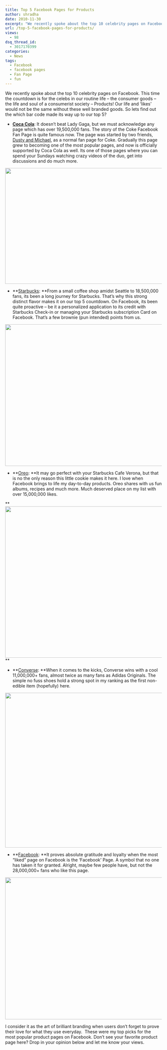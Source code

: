 ```yaml
---
title: Top 5 Facebook Pages for Products
author: shradha
date: 2010-11-30
excerpt: "We recently spoke about the top 10 celebrity pages on Facebook. This time the countdown is for the celebs in our routine life - the consumer goods - the life and soul of a consumerist society - Products! Our life and 'likes' would not be the same without these well branded goods. So lets find out the which bar code made its way up to our top 5?"
url: /top-5-facebook-pages-for-products/
views:
  - 98
dsq_thread_id:
  - 3017170399
categories:
  - News
tags:
  - Facebook
  - facebook pages
  - Fan Page
  - fun
---
```

We recently spoke about the top 10 celebrity pages on Facebook. This time the countdown is for the celebs in our routine life &#8211; the consumer goods &#8211; the life and soul of a consumerist society &#8211; Products! Our life and &#8216;likes&#8217; would not be the same without these well branded goods. So lets find out the which bar code made its way up to our top 5?

  * <span style="font-weight: normal"><strong><a href="http://www.facebook.com/cocacola" onclick="_gaq.push(['_trackEvent', 'outbound-article', 'http://www.facebook.com/cocacola', 'Coca Cola']);" target="_blank">Coca Cola</a></strong>: </span><span style="font-weight: normal">It doesn&#8217;t beat Lady Gaga, but we must acknowledge any page which has over 19,500,000 fans. The story of the Coke Facebook Fan Page is quite famous now. The page was started by two friends, <a href="http://www.facebook.com/DustyandMichael" onclick="_gaq.push(['_trackEvent', 'outbound-article', 'http://www.facebook.com/DustyandMichael', 'Dusty and Michael']);" target="_blank">Dusty and Michael</a>, as a normal fan page for Coke. Gradually this page grew to becoming one of the most popular pages, and now is officially supported by Coca Cola as well. Its one of those pages where you can spend your Sundays watching crazy videos of the duo, get into discussions and do much more.</span>

<a href="http://fbknol.com/top-5-facebook-pages-for-products/coke_page/" onclick="_gaq.push(['_trackEvent', 'outbound-article', 'http://fbknol.com/top-5-facebook-pages-for-products/coke_page/', '']);" rel="attachment wp-att-3950"><img class="alignnone size-full  wp-image-50222" src="http://cdn.devilsworkshop.org/files/2010/11/Coke_Page.png" alt="" width="550" height="373" /></a>

  * **<a href="http://www.facebook.com/Starbucks?" onclick="_gaq.push(['_trackEvent', 'outbound-article', 'http://www.facebook.com/Starbucks?', 'Starbucks']);" target="_blank">Starbucks</a>: **From a small coffee shop amidst Seattle to 18,500,000 fans, its been a long journey for Starbucks. That&#8217;s why this strong distinct flavor makes it on our top 5 countdown. On Facebook, its been quite proactive &#8211; be it a personalized application to its credit with Starbucks Check-in or managing your Starbucks subscription Card on Facebook. That&#8217;s a few brownie (pun intended) points from us.

<a href="http://fbknol.com/top-5-facebook-pages-for-products/starbucks/" onclick="_gaq.push(['_trackEvent', 'outbound-article', 'http://fbknol.com/top-5-facebook-pages-for-products/starbucks/', '']);" rel="attachment wp-att-3970"><img class="alignnone size-full wp-image-3970" src="http://cdn.devilsworkshop.org/files/2010/11/Starbucks.png" alt="" width="550" height="456" /></a>

  * **<a href="http://www.facebook.com/oreo" onclick="_gaq.push(['_trackEvent', 'outbound-article', 'http://www.facebook.com/oreo', 'Oreo']);" target="_blank">Oreo</a>: **It may go perfect with your Starbucks Cafe Verona, but that is no the only reason this little cookie makes it here. I love when Facebook brings to life my day-to-day products. Oreo shares with us fun albums, recipes and much more. Much deserved place on my list with over 15,000,000 likes.

**<a href="http://fbknol.com/top-5-facebook-pages-for-products/oreo/" onclick="_gaq.push(['_trackEvent', 'outbound-article', 'http://fbknol.com/top-5-facebook-pages-for-products/oreo/', '']);" rel="attachment wp-att-3974"><img class="alignnone size-full wp-image-3974" src="http://cdn.devilsworkshop.org/files/2010/11/Oreo.png" alt="" width="550" height="487" /></a> **

  * **<a href="http://www.facebook.com/ConverseAllStar" onclick="_gaq.push(['_trackEvent', 'outbound-article', 'http://www.facebook.com/ConverseAllStar', 'Converse']);" target="_blank">Converse</a>: **When it comes to the kicks, Converse wins with a cool 11,000,000+ fans, almost twice as many fans as Adidas Originals. The simple no fuss shoes hold a strong spot in my ranking as the first non-edible item (hopefully) here.

<a href="http://fbknol.com/top-5-facebook-pages-for-products/converse/" onclick="_gaq.push(['_trackEvent', 'outbound-article', 'http://fbknol.com/top-5-facebook-pages-for-products/converse/', '']);" rel="attachment wp-att-3975"><img class="alignnone size-full wp-image-3975" src="http://cdn.devilsworkshop.org/files/2010/11/Converse.png" alt="" width="540" height="498" /></a>

  * **<a href="http://www.facebook.com/facebook" onclick="_gaq.push(['_trackEvent', 'outbound-article', 'http://www.facebook.com/facebook', 'Facebook']);" target="_blank">Facebook</a>: **It proves absolute gratitude and loyalty when the most &#8220;liked&#8221; page on Facebook is the &#8216;Facebook&#8217; Page. A symbol that no one has taken it for granted. Alright, maybe few people have, but not the 28,000,000+ fans who like this page.

<a href="http://fbknol.com/top-5-facebook-pages-for-products/facebook-9/" onclick="_gaq.push(['_trackEvent', 'outbound-article', 'http://fbknol.com/top-5-facebook-pages-for-products/facebook-9/', '']);" rel="attachment wp-att-3980"><img class="alignnone size-full wp-image-3980" src="http://cdn.devilsworkshop.org/files/2010/11/Facebook.png" alt="" width="550" height="457" /></a>

I consider it as the art of brilliant branding when users don&#8217;t forget to prove their love for what they use everyday.  These were my top picks for the most popular product pages on Facebook. Don&#8217;t see your favorite product page here? Drop in your opinion below and let me know your views.
